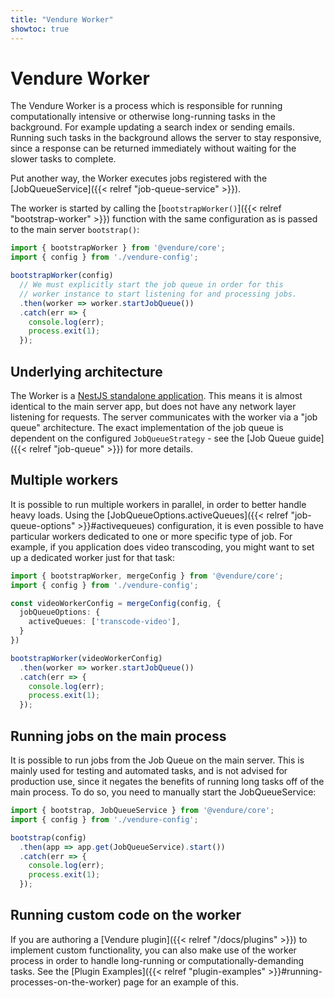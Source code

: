```yaml
---
title: "Vendure Worker"
showtoc: true
---
```


# Vendure Worker
 
The Vendure Worker is a process which is responsible for running computationally intensive or otherwise long-running tasks in the background. For example updating a search index or sending emails. Running such tasks in the background allows the server to stay responsive, since a response can be returned immediately without waiting for the slower tasks to complete. 

Put another way, the Worker executes jobs registered with the [JobQueueService]({{< relref "job-queue-service" >}}).

The worker is started by calling the [`bootstrapWorker()`]({{< relref "bootstrap-worker" >}}) function with the same configuration as is passed to the main server `bootstrap()`:

```TypeScript
import { bootstrapWorker } from '@vendure/core';
import { config } from './vendure-config';

bootstrapWorker(config)
  // We must explicitly start the job queue in order for this
  // worker instance to start listening for and processing jobs.
  .then(worker => worker.startJobQueue())
  .catch(err => {
    console.log(err);
    process.exit(1);
  });
```

## Underlying architecture

The Worker is a [NestJS standalone application](https://docs.nestjs.com/standalone-applications). This means it is almost identical to the main server app, but does not have any network layer listening for requests. The server communicates with the worker via a "job queue" architecture. The exact implementation of the job queue is dependent on the configured `JobQueueStrategy` - see the [Job Queue guide]({{< relref "job-queue" >}}) for more details.

## Multiple workers

It is possible to run multiple workers in parallel, in order to better handle heavy loads. Using the [JobQueueOptions.activeQueues]({{< relref "job-queue-options" >}}#activequeues) configuration, it is even possible to have particular workers dedicated to one or more specific type of job.
For example, if you application does video transcoding, you might want to set up a dedicated worker just for that task:

```TypeScript
import { bootstrapWorker, mergeConfig } from '@vendure/core';
import { config } from './vendure-config';

const videoWorkerConfig = mergeConfig(config, {
  jobQueueOptions: {
    activeQueues: ['transcode-video'],
  }
})

bootstrapWorker(videoWorkerConfig)
  .then(worker => worker.startJobQueue())
  .catch(err => {
    console.log(err);
    process.exit(1);
  });
```

## Running jobs on the main process

It is possible to run jobs from the Job Queue on the main server. This is mainly used for testing and automated tasks, and is not advised for production use, since it negates the benefits of running long tasks off of the main process. To do so, you need to manually start the JobQueueService:

```TypeScript
import { bootstrap, JobQueueService } from '@vendure/core';
import { config } from './vendure-config';

bootstrap(config)
  .then(app => app.get(JobQueueService).start())
  .catch(err => {
    console.log(err);
    process.exit(1);
  });
```

## Running custom code on the worker

If you are authoring a [Vendure plugin]({{< relref "/docs/plugins" >}}) to implement custom functionality, you can also make use of the worker process in order to handle long-running or computationally-demanding tasks. See the [Plugin Examples]({{< relref "plugin-examples" >}}#running-processes-on-the-worker) page for an example of this.

